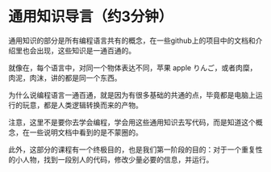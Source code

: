 # 通用知识导言（约3分钟）

通用知识的部分是所有编程语言共有的概念，在一些github上的项目中的文档和介绍里也会出现，这些知识是一通百通的。

就像在，每个语言中，对同一个物体表达不同，苹果 apple りんご，或者肉糜，肉泥，肉沫，讲的都是同一个东西。

为什么说编程语言一通百通，就是因为有很多基础的共通的点，毕竟都是电脑上运行的玩意，都是人类逻辑转换而来的产物。

注意，这里不是要你去学会编程，学会用这些通用知识去写代码，而是知道这个概念，在一些说明文档中看到的是不蒙圈的。

此外，这部分的课程有一个终极目的，也是我们第一阶段的目的：对于一个重复性的小人物，找到一段别人的代码，修改少量必要的信息，并运行。

